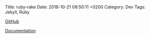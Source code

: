 Title:  ruby-rake
Date:   2018-10-21 08:50:11 +0200
Category: Dev
Tags: Jekyll, Ruby


[GitHub](https://github.com/ruby/rake)

[Documentation](https://ruby.github.io/rake/)

